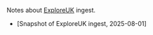 Notes about [ExploreUK](https://exploreuk.uky.edu) ingest.

* [Snapshot of ExploreUK ingest, 2025-08-01]
